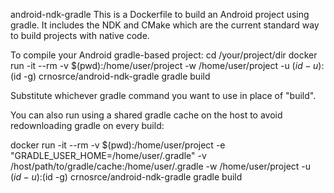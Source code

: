 android-ndk-gradle
This is a Dockerfile to build an Android project using gradle. It includes the NDK and CMake which are the current standard way to build projects with native code.

To compile your Android gradle-based project:
cd /your/project/dir
docker run -it --rm -v $(pwd):/home/user/project -w /home/user/project -u $(id -u):$(id -g) crnosrce/android-ndk-gradle gradle build

Substitute whichever gradle command you want to use in place of "build".

You can also run using a shared gradle cache on the host to avoid redownloading gradle on every build:

docker run -it --rm -v $(pwd):/home/user/project -e "GRADLE_USER_HOME=/home/user/.gradle" -v /host/path/to/gradle/cache:/home/user/.gradle -w /home/user/project -u $(id -u):$(id -g) crnosrce/android-ndk-gradle gradle build
